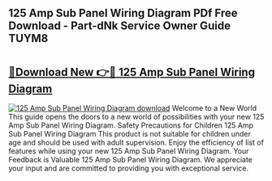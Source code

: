 ## 125 Amp Sub Panel Wiring Diagram PDf Free Download - Part-dNk Service Owner Guide TUYM8

# <h2><a href="http://dfo09v9.blite.top/?on=125+Amp+Sub+Panel+Wiring+Diagram">🔗Download New 👉🔴 125 Amp Sub Panel Wiring Diagram</a></h2>

[![125 Amp Sub Panel Wiring Diagram download](https://i.imgur.com/lujVjoI.png)](http://dfo09v9.blite.top/?on=125+Amp+Sub+Panel+Wiring+Diagram)
Welcome to a New World This guide opens the doors to a new world of possibilities with your new 125 Amp Sub Panel Wiring Diagram. Safety Precautions for Children 125 Amp Sub Panel Wiring Diagram This product is not suitable for children under age and should be used with adult supervision. Enjoy the efficiency of list of features while using your new 125 Amp Sub Panel Wiring Diagram. Your Feedback is Valuable 125 Amp Sub Panel Wiring Diagram. We appreciate your input and are committed to providing you with exceptional service.
